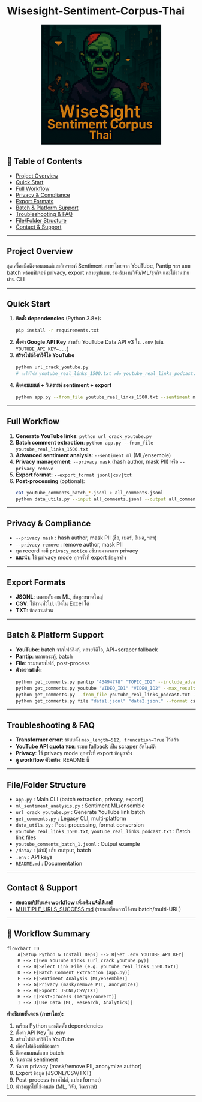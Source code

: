 # Wisesight-Sentiment-Corpus-Thai

<p align="center">
  <img src="assets/logo.png" alt="WiseSight Sentiment Corpus Thai Logo" width="320"/>
</p>

## 📑 Table of Contents
- [Project Overview](#project-overview)
- [Quick Start](#quick-start)
- [Full Workflow](#full-workflow)
- [Privacy & Compliance](#privacy--compliance)
- [Export Formats](#export-formats)
- [Batch & Platform Support](#batch--platform-support)
- [Troubleshooting & FAQ](#troubleshooting--faq)
- [File/Folder Structure](#filefolder-structure)
- [Contact & Support](#contact--support)

---

## Project Overview
ชุดเครื่องมือดึงคอมเมนต์และวิเคราะห์ Sentiment ภาษาไทยจาก YouTube, Pantip ฯลฯ แบบ batch พร้อมฟีเจอร์ privacy, export หลายรูปแบบ, รองรับงานวิจัย/ML/ธุรกิจ และใช้งานง่ายผ่าน CLI

---

## Quick Start
1. **ติดตั้ง dependencies** (Python 3.8+):
   ```bash
   pip install -r requirements.txt
   ```
2. **ตั้งค่า Google API Key** สำหรับ YouTube Data API v3 ใน `.env` (เช่น `YOUTUBE_API_KEY=...`)
3. **สร้างไฟล์ลิงก์วิดีโอ YouTube**
   ```bash
   python url_crack_youtube.py
   # จะได้ไฟล์ youtube_real_links_1500.txt หรือ youtube_real_links_podcast.txt
   ```
4. **ดึงคอมเมนต์ + วิเคราะห์ sentiment + export**
   ```bash
   python app.py --from_file youtube_real_links_1500.txt --sentiment ml --privacy mask --export_format jsonl
   ```

---

## Full Workflow
1. **Generate YouTube links**: `python url_crack_youtube.py`
2. **Batch comment extraction**: `python app.py --from_file youtube_real_links_1500.txt`
3. **Advanced sentiment analysis**: `--sentiment ml` (ML/ensemble)
4. **Privacy management**: `--privacy mask` (hash author, mask PII) หรือ `--privacy remove`
5. **Export format**: `--export_format jsonl|csv|txt`
6. **Post-processing** (optional):
   ```bash
   cat youtube_comments_batch_*.jsonl > all_comments.jsonl
   python data_utils.py --input all_comments.jsonl --output all_comments.csv --format csv
   ```

---

## Privacy & Compliance
- `--privacy mask` : hash author, mask PII (ชื่อ, เบอร์, อีเมล, ฯลฯ)
- `--privacy remove` : remove author, mask PII
- ทุก record จะมี `privacy_notice` อธิบายมาตรการ privacy
- **แนะนำ**: ใช้ privacy mode ทุกครั้งที่ export ข้อมูลจริง

---

## Export Formats
- **JSONL**: เหมาะกับงาน ML, ข้อมูลขนาดใหญ่
- **CSV**: ใช้งานทั่วไป, เปิดใน Excel ได้
- **TXT**: ข้อความล้วน

---

## Batch & Platform Support
- **YouTube**: batch จากไฟล์ลิงก์, หลายวิดีโอ, API+scraper fallback
- **Pantip**: หลายกระทู้, batch
- **File**: รวมหลายไฟล์, post-process
- **ตัวอย่างคำสั่ง**:
  ```bash
  python get_comments.py pantip "43494778" "TOPIC_ID2" --include_advanced_sentiment
  python get_comments.py youtube "VIDEO_ID1" "VIDEO_ID2" --max_results 100
  python get_comments.py --from_file youtube_real_links_podcast.txt --advanced_sentiment --export_format jsonl
  python get_comments.py file "data1.jsonl" "data2.jsonl" --format csv
  ```

---

## Troubleshooting & FAQ
- **Transformer error**: ระบบตั้ง `max_length=512, truncation=True` ไว้แล้ว
- **YouTube API quota หมด**: ระบบ fallback เป็น scraper อัตโนมัติ
- **Privacy**: ใช้ privacy mode ทุกครั้งที่ export ข้อมูลจริง
- **ดู workflow ตัวอย่าง**: README นี้

---

## File/Folder Structure
- `app.py` : Main CLI (batch extraction, privacy, export)
- `ml_sentiment_analysis.py` : Sentiment ML/ensemble
- `url_crack_youtube.py` : Generate YouTube link batch
- `get_comments.py` : Legacy CLI, multi-platform
- `data_utils.py` : Post-processing, format conversion
- `youtube_real_links_1500.txt`, `youtube_real_links_podcast.txt` : Batch link files
- `youtube_comments_batch_1.jsonl` : Output example
- `/data/` : (ถ้ามี) เก็บ output, batch
- `.env` : API keys
- `README.md` : Documentation

---

## Contact & Support
- **สอบถาม/ปรับแต่ง workflow เพิ่มเติม แจ้งได้เลย!**
- [MULTIPLE_URLS_SUCCESS.md](MULTIPLE_URLS_SUCCESS.md) (รายละเอียดการใช้งาน batch/multi-URL)

---

## 🧠 Workflow Summary

```mermaid
flowchart TD
    A[Setup Python & Install Deps] --> B[Set .env YOUTUBE_API_KEY]
    B --> C[Gen YouTube Links (url_crack_youtube.py)]
    C --> D[Select Link File (e.g. youtube_real_links_1500.txt)]
    D --> E[Batch Comment Extraction (app.py)]
    E --> F[Sentiment Analysis (ML/ensemble)]
    F --> G[Privacy (mask/remove PII, anonymize)]
    G --> H[Export: JSONL/CSV/TXT]
    H --> I[Post-process (merge/convert)]
    I --> J[Use Data (ML, Research, Analytics)]
```

**คำอธิบายขั้นตอน (ภาษาไทย):**
1. เตรียม Python และติดตั้ง dependencies
2. ตั้งค่า API Key ใน .env
3. สร้างไฟล์ลิงก์วิดีโอ YouTube
4. เลือกไฟล์ลิงก์ที่ต้องการ
5. ดึงคอมเมนต์แบบ batch
6. วิเคราะห์ sentiment
7. จัดการ privacy (mask/remove PII, anonymize author)
8. Export ข้อมูล (JSONL/CSV/TXT)
9. Post-process (รวมไฟล์, แปลง format)
10. นำข้อมูลไปใช้งานต่อ (ML, วิจัย, วิเคราะห์)

---